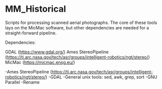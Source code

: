 # MM_Historical
Scripts for processing scanned aerial photographs. The core of these tools lays on the MicMac software, but other dependencies are needed for a straight-forward pipeline.

Dependencies:

GDAL (https://www.gdal.org/)
Ames StereoPipeline (https://ti.arc.nasa.gov/tech/asr/groups/intelligent-robotics/ngt/stereo/)
MicMac (https://micmac.ensg.eu/)

-Ames StereoPipeline (https://ti.arc.nasa.gov/tech/asr/groups/intelligent-robotics/ngt/stereo/)
-GDAL
-General unix tools: sed, awk, grep, sort
-GNU Parallel
-Rename

